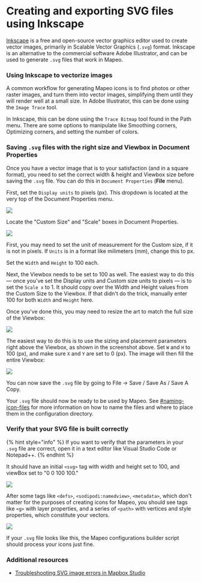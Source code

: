 # Creating and exporting SVG files using Inkscape

[Inkscape](https://inkscape.org/) is a free and open-source vector graphics editor used to create vector images, primarily in Scalable Vector Graphics (`.svg`) format. Inkscape is an alternative to the commercial software Adobe Illustrator, and can be used to generate `.svg` files that work in Mapeo.

### Using Inkscape to vectorize images

A common workflow for generating Mapeo icons is to find photos or other raster images, and turn them into vector images, simplifying them until they will render well at a small size. In Adobe Illustrator, this can be done using the `Image Trace` tool.

In Inkscape, this can be done using the `Trace Bitmap` tool found in the Path menu. There are some options to manipulate like Smoothing corners, Optimizing corners, and setting the number of colors.

### **Saving `.svg` files with the right size and Viewbox in Document Properties**

Once you have a vector image that is to your satisfaction (and in a square format), you need to set the correct width & height and Viewbox size before saving the `.svg` file. You can do this in `Document Properties` (**File** menu).

First, set the `Display units` to pixels (px). This dropdown is located at the very top of the Document Properties menu.

![](../../../../../../.gitbook/assets/Untitled.jpg)

Locate the "Custom Size" and "Scale" boxes in Document Properties.

![](../../../../../../.gitbook/assets/Untitled2.jpg)

First, you may need to set the unit of measurement for the Custom size, if it is not in pixels. If `Units` is in a format like milimeters (mm), change this to px.

Set the `Width` and `Height` to 100 each.

Next, the Viewbox needs to be set to 100 as well. The easiest way to do this — once you've set the Display units and Custom size units to pixels — is to set the `Scale x` to 1. It should copy over the Width and Height values from the Custom Size to the Viewbox. If that didn't do the trick, manually enter 100 for both `Width` and `Height` here.

Once you've done this, you may need to resize the art to match the full size of the Viewbox:

![](../../../../../../.gitbook/assets/Untitled3.jpg)

The easiest way to do this is to use the sizing and placement parameters right above the Viewbox, as shown in the screenshot above. Set `W` and `H` to 100 (px), and make sure `X` and `Y` are set to 0 (px). The image will then fill the entire Viewbox:

![](../../../../../../.gitbook/assets/Untitled4.jpg)

You can now save the `.svg` file by going to File → Save / Save As / Save A Copy.

Your `.svg` file should now be ready to be used by Mapeo. See [#naming-icon-files](./#naming-icon-files "mention") for more information on how to name the files and where to place them in the configuration directory.

### Verify that your SVG file is built correctly

{% hint style="info" %}
If you want to verify that the parameters in your `.svg` file are correct, open it in a text editor like Visual Studio Code or Notepad++.
{% endhint %}

It should have an initial `<svg>` tag with width and height set to 100, and viewBox set to "0 0 100 100."

![](../../../../../../.gitbook/assets/Untitled5.jpg)

After some tags like `<defs>`, `<sodipodi:namedview>`, `<metadata>`, which don't matter for the purposes of creating icons for Mapeo, you should see tags like `<g>` with layer properties, and a series of `<path>` with vertices and style properties, which constitute your vectors.

![](../../../../../../.gitbook/assets/Untitled6.jpg)

If your `.svg` file looks like this, the Mapeo configurations builder script should process your icons just fine.

### Additional resources

* [Troubleshooting SVG image errors in Mapbox Studio](https://docs.mapbox.com/help/troubleshooting/studio-svg-upload-errors/)
